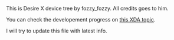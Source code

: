 <p>This is Desire X device tree by fozzy_fozzy. All credits goes to him.</p>
<p>You can check the developement progress on <a href="http://forum.xda-developers.com/showthread.php?t=2437255">this XDA topic</a>.</p>

<p>I will try to update this file with latest info.</p>
